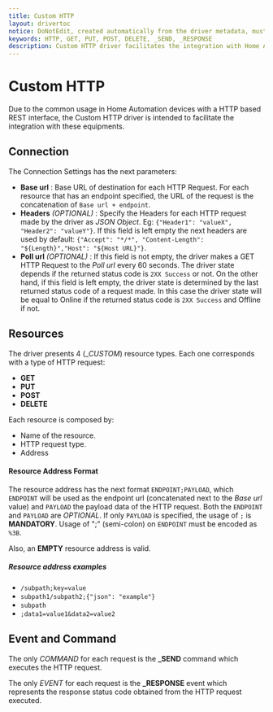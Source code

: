 ```yaml
---
title: Custom HTTP
layout: drivertoc
notice: DoNotEdit, created automatically from the driver metadata, must be updated on the driver itself
keywords: HTTP, GET, PUT, POST, DELETE, _SEND, _RESPONSE
description: Custom HTTP driver facilitates the integration with Home Automation devices using a HTTP based REST interface and it manages GET, PUT, POST, DELETE resources with _SEND command and _RESPONSE event.
---
```

Custom HTTP
===============

Due to the common usage in Home Automation devices with a HTTP based REST interface, the Custom HTTP driver is intended to facilitate the integration with these equipments.

Connection
----------

The Connection Settings has the next parameters:

- **Base url** : Base URL of destination for each HTTP Request. For each resource that has an endpoint specified, the URL of the request is the concatenation of `Base url + endpoint`.
- **Headers** *(OPTIONAL)* : Specify the Headers for each HTTP request made by the driver as *JSON Object*. Eg: `{"Header1": "valueX", "Header2": "valueY"}`. If this field is left empty the next headers are used by default: `{"Accept": "*/*", "Content-Length": "${Length}","Host": "${Host URL}"}`. 
- **Poll url** *(OPTIONAL)* : If this field is not empty, the driver makes a GET HTTP Request to the *Poll url* every 60 seconds. The driver state depends if the returned status code is `2XX Success` or not. On the other hand, if this field is left empty, the driver state is determined by the last returned status code of a request made. In this case the driver state will be equal to Online if the returned status code is `2XX Success` and Offline if not.

Resources
---------

The driver presents 4 (\__CUSTOM_) resource types. Each one corresponds with a type of HTTP request:

- **GET**
- **PUT**
- **POST**
- **DELETE**

Each resource is composed by:

-   Name of the resource.
-   HTTP request type.
-   Address

#### Resource Address Format

The resource address has the next format `ENDPOINT;PAYLOAD`, which `ENDPOINT` will be used as the endpoint url (concatenated next to the *Base url* value) and `PAYLOAD` the payload data of the HTTP request. Both the `ENDPOINT` and `PAYLOAD` are *OPTIONAL*. If only `PAYLOAD` is specified, the usage of `;` is **MANDATORY**. Usage of ";" (semi-colon) on `ENDPOINT` must be encoded as `%3B`. 

Also, an **EMPTY** resource address is valid. 

##### Resource address examples

-  `/subpath;key=value`
-  `subpath1/subpath2;{"json": "example"}`
-  `subpath`
-  `;data1=value1&data2=value2`

Event and Command
-------------------

The only *COMMAND* for each request is the **_SEND** command which executes the HTTP request.

The only *EVENT* for each request is the **_RESPONSE** event which represents the response status code obtained from the HTTP request executed.
